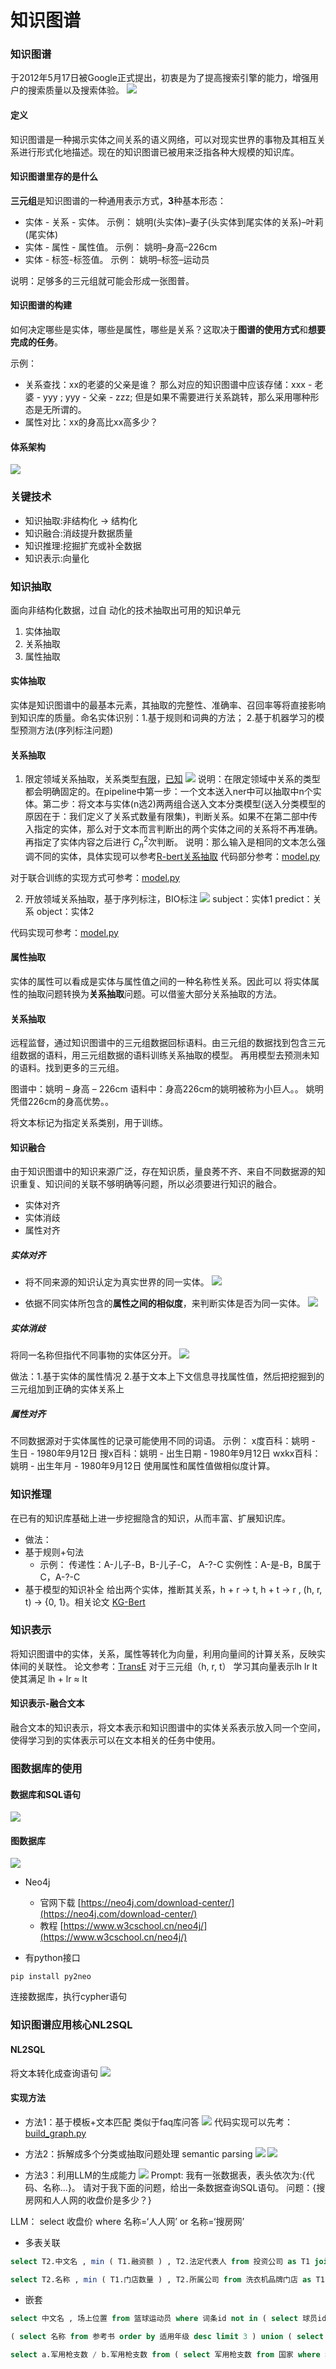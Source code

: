 # 知识图谱

### 知识图谱
于2012年5月17日被Google正式提出，初衷是为了提高搜索引擎的能力，增强用户的搜索质量以及搜索体验。
![](./image/knowledge_example.png)

#### 定义知识图谱是一种揭示实体之间关系的语义网络，可以对现实世界的事物及其相互关系进行形式化地描述。现在的知识图谱已被用来泛指各种大规模的知识库。

#### 知识图谱里存的是什么
**三元组**是知识图谱的一种通用表示方式，**3**种基本形态：

 - 实体 - 关系 - 实体。   示例： 姚明(头实体)–妻子(头实体到尾实体的关系)–叶莉(尾实体)
 - 实体 - 属性 - 属性值。  示例： 姚明–身高–226cm
 - 实体 - 标签-标签值。  示例： 姚明–标签–运动员

说明：足够多的三元组就可能会形成一张图普。

#### 知识图谱的构建
如何决定哪些是实体，哪些是属性，哪些是关系？这取决于**图谱的使用方式**和**想要完成的任务**。

示例：
- 关系查找：xx的老婆的父亲是谁？ 那么对应的知识图谱中应该存储：xxx - 老婆 - yyy ;  yyy - 父亲 - zzz; 但是如果不需要进行关系跳转，那么采用哪种形态是无所谓的。
- 属性对比：xx的身高比xx高多少？

#### 体系架构
![](./image/knowledge_architecture.png)

### 关键技术
- 知识抽取:非结构化 -> 结构化- 知识融合:消歧提升数据质量- 知识推理:挖掘扩充或补全数据- 知识表示:向量化
### 知识抽取
面向非结构化数据，过自 动化的技术抽取出可用的知识单元1. 实体抽取2. 关系抽取3. 属性抽取#### 实体抽取实体是知识图谱中的最基本元素，其抽取的完整性、准确率、召回率等将直接影响到知识库的质量。命名实体识别：1.基于规则和词典的方法； 2.基于机器学习的模型预测方法(序列标注问题)  

#### 关系抽取
1. 限定领域关系抽取，关系类型<u>有限</u>，<u>已知</u>
![](./image/knowledge_relation_extract.png) 
说明：在限定领域中关系的类型都会明确固定的。在pipeline中第一步：一个文本送入ner中可以抽取中n个实体。第二步：将文本与实体(n选2)两两组合送入文本分类模型(送入分类模型的原因在于：我们定义了关系式数量有限集)，判断关系。如果不在第二部中传入指定的实体，那么对于文本而言判断出的两个实体之间的关系将不再准确。再指定了实体内容之后进行 $C_{n}^2$次判断。
说明：那么输入是相同的文本怎么强调不同的实体，具体实现可以参考[R-bert关系抽取](./code/Rbert/R-bert关系抽取.pdf) 代码部分参考：[model.py](./code/Rbert/model.py)

对于联合训练的实现方式可参考：[model.py](./code/封闭式抽取/model.py)

2. 开放领域关系抽取，基于序列标注，BIO标注
![](./image/knowledge_relation_extract_2.png)
subject：实体1predict：关系object：实体2

代码实现可参考：[model.py](./code/开放式抽取/model.py)

#### 属性抽取 
实体的属性可以看成是实体与属性值之间的一种名称性关系。因此可以 将实体属性的抽取问题转换为**关系抽取**问题。可以借鉴大部分关系抽取的方法。
#### 关系抽取
远程监督，通过知识图谱中的三元组数据回标语料。由三元组的数据找到包含三元组数据的语料，用三元组数据的语料训练关系抽取的模型。 再用模型去预测未知的语料。找到更多的三元组。图谱中：姚明 – 身高 – 226cm语料中：身高226cm的姚明被称为小巨人。。      姚明凭借226cm的身高优势。。将文本标记为指定关系类别，用于训练。

#### 知识融合由于知识图谱中的知识来源广泛，存在知识质，量良莠不齐、来自不同数据源的知识重复、知识间的关联不够明确等问题，所以必须要进行知识的融合。
- 实体对齐- 实体消歧- 属性对齐##### 实体对齐- 将不同来源的知识认定为真实世界的同一实体。
![](./image/knowledge_entity_alignment.png)- 依据不同实体所包含的**属性之间的相似度**，来判断实体是否为同一实体。
![](./image/knowledge_entity_alignment_2.png)

##### 实体消歧将同一名称但指代不同事物的实体区分开。
![](./image/knowledge_Entity_disagreements.png)

做法：1.基于实体的属性情况 2.基于文本上下文信息寻找属性值，然后把挖掘到的三元组加到正确的实体关系上 

##### 属性对齐
不同数据源对于实体属性的记录可能使用不同的词语。
示例：x度百科：姚明   -   生日   - 1980年9月12日搜x百科：姚明   -   出生日期   - 1980年9月12日wxkx百科：姚明   -   出生年月   - 1980年9月12日使用属性和属性值做相似度计算。### 知识推理在已有的知识库基础上进一步挖掘隐含的知识，从而丰富、扩展知识库。
- 做法：
- 基于规则+句法
    - 示例：
    传递性：A-儿子-B，B-儿子-C， A-?-C    实例性：A-是-B，B属于C，A-?-C- 基于模型的知识补全给出两个实体，推断其关系，h + r  -> t,    h + t -> r ,   (h, r, t) -> {0, 1}。相关论文 [KG-Bert](./code/KG-Bert知识补全.pdf)### 知识表示将知识图谱中的实体，关系，属性等转化为向量，利用向量间的计算关系，反映实体间的关联性。
论文参考：[TransE](./code/TransE知识表示.pdf)对于三元组（h, r, t）学习其向量表示lh   lr   lt    使其满足 lh + lr ≈ lt#### 知识表示-融合文本
融合文本的知识表示，将文本表示和知识图谱中的实体关系表示放入同一个空间，使得学习到的实体表示可以在文本相关的任务中使用。

### 图数据库的使用

#### 数据库和SQL语句
![](./image/knowledge_database_sql.png)

#### 图数据库
![](./image/knowledge_database.png)
- Neo4j
    - 官网下载 [https://neo4j.com/download-center/](https://neo4j.com/download-center/)    - 教程 [https://www.w3cschool.cn/neo4j/](https://www.w3cschool.cn/neo4j/)

- 有python接口```
pip install py2neo
```连接数据库，执行cypher语句

### 知识图谱应用核心NL2SQL#### NL2SQL
将文本转化成查询语句
![](./image/knowledge_nl2sql.png)#### 实现方法
- 方法1：基于模板+文本匹配
类似于faq库问答![](./image/template_TextMatching.png)
代码实现可以先考：[build_graph.py](./code/kgqa_base_on_sentence_match/build_graph.py)


- 方法2：拆解成多个分类或抽取问题处理semantic parsing
![](./image/semantic_parsing.png)
![](./image/semantic_parsing_1.png)

- 方法3：利用LLM的生成能力![](./image/llm_data_table.png)
Prompt: 我有一张数据表，表头依次为:{代码、名称...}。               请对于我下面的问题，给出一条数据查询SQL语句。               问题：{搜房网和人人网的收盘价是多少？}LLM： select 收盘价 where 名称=‘人人网’ or 名称=‘搜房网’- 多表关联```sql
select T2.中文名 , min ( T1.融资额 ) , T2.法定代表人 from 投资公司 as T1 join 企业 as T2 on 投资公司.企业id == 企业.词条id where T2.注册资本 >= 1000000 group by T1.企业idselect T2.名称 , min ( T1.门店数量 ) , T2.所属公司 from 洗衣机品牌门店 as T1 join 洗衣机品牌 as T2 on 洗衣机品牌门店.品牌id == 洗衣机品牌.词条id where T2.市场份额 <= 0.102 group by T1.品牌id
```- 嵌套```sql
select 中文名 , 场上位置 from 篮球运动员 where 词条id not in ( select 球员id from 比赛记录 )( select 名称 from 参考书 order by 适用年级 desc limit 3 ) union ( select 名称 from 参考书 order by 价格 asc limit 5 )select a.军用枪支数 / b.军用枪支数 from ( select 军用枪支数 from 国家 where 名称 == '乌拉圭' ) a , ( select 军用枪支数 from 国家 where 名称 == '美国' ) b
```